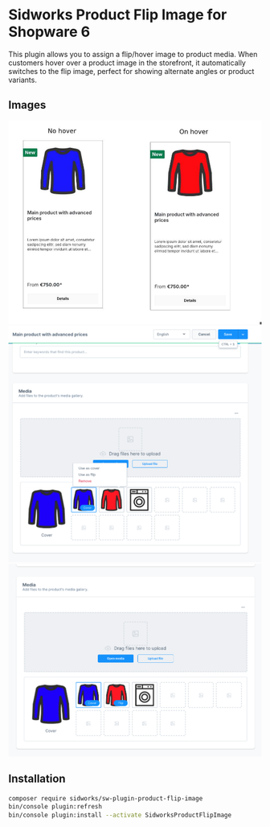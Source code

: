 # Sidworks Product Flip Image for Shopware 6
This plugin allows you to assign a flip/hover image to product media. When customers hover over a product image in the storefront, it automatically switches to the flip image, perfect for showing alternate angles or product variants.

## Images
![Image1](docs/s1.jpg)
![Image2](docs/s2.png)
![Image3](docs/s3.png)

## Installation
```bash
composer require sidworks/sw-plugin-product-flip-image
bin/console plugin:refresh
bin/console plugin:install --activate SidworksProductFlipImage
```
